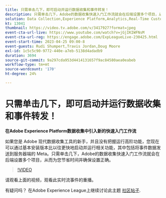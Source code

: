 ```yaml
---
title: 只需单击几下，即可启动并运行数据收集和事件转发！
description: 只需单击几下，Adobe的数据收集快速入门工作流就会在后端设置多个项目，从而为您节省时间并确保设置正确。
solution: Data Collection,Experience Platform,Analytics,Real-Time Customer Data Platform,Customer Journey Analytics
kt: 13041
thumbnail: https://video.tv.adobe.com/v/3417927?format=jpeg
event-cta-url-live: https://www.youtube.com/watch?v=jGjIKIWFNsM
event-cta-url-reg: https://engage.adobe.com/ExpLeagueLive-230425.html
event-start-time: 2023-04-25 09:00-8
event-guests: Rudi Shumpert,Travis Jordan,Doug Moore
exl-id: 1c5c5c90-9772-440e-a7eb-5138d4adadb9
duration: 3694
source-git-commit: 9a297cda953d4414131657f9ac84580aea0eabeb
workflow-type: tm+mt
source-wordcount: '170'
ht-degree: 24%

---
```


# 只需单击几下，即可启动并运行数据收集和事件转发！

**在Adobe Experience Platform数据收集中引入新的快速入门工作流**

如果您是 Adobe 现代数据收集工具的新手，并且没有把握运行高阶功能，您现在可以通过基本安装版本比以往更快地启动并运行相关功能，其中包括将事件数据发送到服务器端的 Meta。只需单击几下，Adobe的数据收集快速入门工作流就会在后端设置多个项目，从而为您节省时间并确保设置正确。

>[!VIDEO](https://video.tv.adobe.com/v/3417927/?quality=12&learn=on)

请观看上面的视频，观看此实时流事件的重播。

有疑问吗？ 在Adobe Experience League上继续讨论此主题 [社区帖子](https://experienceleaguecommunities.adobe.com/t5/adobe-experience-platform-data/experience-league-live-post-session-discussion-get-data/m-p/589754#M476).
